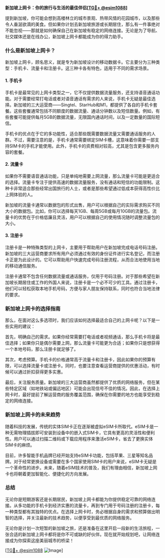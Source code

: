 **新加坡上网卡：你的旅行与生活的最佳伴侣[[TG💪+ @esim1088](https://t.me/s/esim1088)]**

提到新加坡，你可能会想到高楼林立的城市景观、热带风情的花园城市，以及那些令人垂涎欲滴的美食。但如果你计划去新加坡旅游或长期居住，那么有一件事绝对不能忽视——那就是如何确保自己在新加坡有稳定的网络连接。无论是为了导航、社交媒体还是在线办公，新加坡上网卡都能成为你的得力助手。

### 什么是新加坡上网卡？

新加坡上网卡，顾名思义，就是专为新加坡设计的移动数据卡。它主要分为三种类型：手机卡、流量卡和注册卡。这三种卡各有特色，适用于不同的需求场景。

#### 1. 手机卡

手机卡是最常见的上网卡类型之一，它不仅提供数据流量服务，还支持语音通话功能。对于需要经常打电话或者对语音通话有需求的人来说，手机卡无疑是最佳选择。新加坡的三大运营商——Singtel、StarHub和M1，都提供了各自的手机卡套餐。这些套餐通常包括不同额度的数据流量、通话分钟数以及短信数量。例如，有些套餐可能提供每月5GB的数据流量，无限国内通话时间，以及一定数量的国际短信。

手机卡的优点在于它的多功能性，适合那些既需要数据流量又需要通话服务的人群。不过，需要注意的是，手机卡通常需要绑定SIM卡槽，这意味着你需要一部支持SIM卡的手机才能使用。此外，手机卡的资费相对较高，尤其是包含更多服务内容的套餐。

#### 2. 流量卡

如果你不需要语音通话功能，只是单纯地需要上网流量，那么流量卡可能是更适合的选择。流量卡专注于提供高速的数据流量服务，没有通话和短信的功能限制。这种卡非常适合那些经常出国旅行的人士，或者是那些希望通过低成本获得高性价比上网体验的人。

新加坡的流量卡通常以数据包的形式出售，用户可以根据自己的实际需求购买不同大小的数据包。比如，你可以选择每天1GB、每周5GB或每月10GB的流量包。流量卡的优势在于价格低廉且灵活，用户可以根据自己的使用情况随时调整流量包的大小。

#### 3. 注册卡

注册卡是一种特殊类型的上网卡，主要用于帮助用户在新加坡完成电话号码注册。新加坡的三大运营商要求所有用户必须通过有效的身份证件进行实名登记，而注册卡正是为此设计的。它可以帮助用户快速完成号码注册流程，从而合法地使用当地的移动通信服务。

注册卡通常不包含任何数据流量或通话服务，仅用于号码注册。对于那些希望在新加坡长期居住或工作的外国人来说，注册卡是一个必不可少的工具。通过注册卡，他们可以轻松获取本地手机号码，方便与家人朋友保持联系，同时也符合当地法律的要求。

### 新加坡上网卡的选择指南

那么，在面对这么多选项时，我们应该如何选择最适合自己的上网卡呢？以下是一些实用的建议：

首先，明确自己的需求。如果你经常需要打电话或者视频通话，那么手机卡将是最佳选择；如果你只是偶尔需要上网，那么流量卡可能更为合适；如果你只是想获得一个本地号码，那么注册卡就足够了。

其次，考虑预算。手机卡的价格通常高于流量卡和注册卡，因此如果你的预算有限，可以选择流量卡或注册卡。同时，也要注意查看运营商提供的优惠活动，有时候可以通过折扣获得更多实惠。

最后，关注服务质量。新加坡的三大运营商虽然都提供了优质的网络服务，但在某些特定区域（如地铁站或偏远地区）可能会出现信号不佳的情况。因此，在选择上网卡时，最好提前了解运营商的服务覆盖范围，确保在你需要的地方也能享受到稳定的网络连接。

### 新加坡上网卡的未来趋势

随着科技的发展，传统的实体SIM卡正在逐渐被虚拟eSIM卡所取代。eSIM卡是一种无需物理插拔即可安装到设备中的嵌入式SIM卡，它具有更高的灵活性和便利性。用户可以通过扫描二维码或下载应用程序来激活eSIM卡，省去了更换实体SIM卡的麻烦。

目前，许多智能手机品牌已经开始支持eSIM卡功能，包括苹果、三星等知名品牌。对于经常更换设备或需要在多个国家使用SIM卡的用户来说，eSIM卡无疑是一个革命性的进步。未来，随着eSIM技术的普及，我们有理由相信，新加坡上网卡也将朝着更加智能化、便捷化的方向发展。

### 总结

无论你是短期游客还是长期居民，新加坡上网卡都能为你提供稳定可靠的网络连接。从多功能的手机卡到经济实惠的流量卡，再到专门用于号码注册的注册卡，每一种类型都有其独特的优点。在选择上网卡时，务必根据自身的需求和预算做出明智的选择，并关注最新的技术趋势，以便享受到最优质的网络服务。

无论你是计划一次短暂的新加坡之旅，还是准备在这里开启一段新的生活旅程，一张合适的新加坡上网卡都将是你不可或缺的好伙伴。现在就开始规划吧，让网络连接成为你探索这座美丽城市的桥梁！

[[TG💪+ @esim1088](https://t.me/s/esim1088) ![Image](https://i.postimg.cc/4NQfJmqS/Snipaste-2025-05-13-00-14-12.png)]